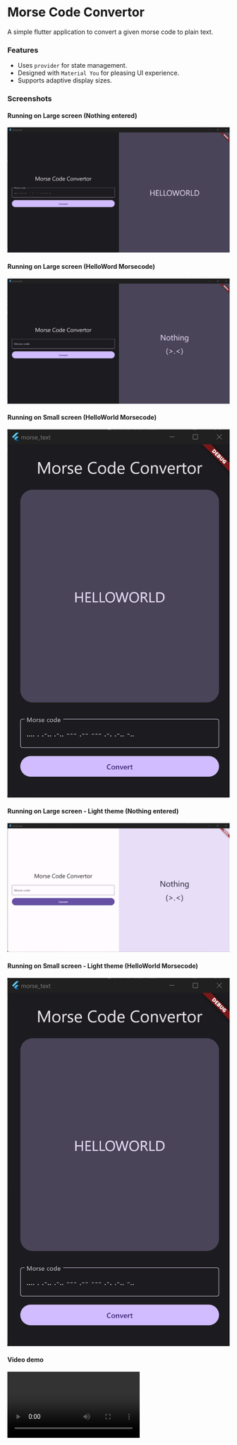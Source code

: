 # Morse Code Convertor

A simple flutter application to convert a given morse code to plain text.

### Features
- Uses `provider` for state management.
- Designed with `Material You` for pleasing UI experience.
- Supports adaptive display sizes.

### Screenshots

#### Running on Large screen (Nothing entered)
![Running on Large screen (Nothing entered)](screenshots/large_screen_hello.png?raw=true)

#### Running on Large screen (HelloWord Morsecode)
![Alt text](screenshots/large_screen_nothing.png?raw=true "Running on Large screen")

#### Running on Small screen (HelloWorld Morsecode)
![Alt text](screenshots/small_screen_hello.png?raw=true "Running on small screen")

#### Running on Large screen - Light theme (Nothing entered)
![Alt text](screenshots/large_screen_nothing_light.png?raw=true "Running on Large screen")

#### Running on Small screen - Light theme (HelloWorld Morsecode)
![Alt text](screenshots/small_screen_hello.png?raw=true "Running on small screen")

#### Video demo
![Alt text](screenshots/video_sample.mp4?raw=true "Video demonstrating the app")

